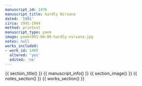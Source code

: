 ```yaml
---
manuscript_id: 1476
manuscript_title: hardly Nirvana
dated: '1991'
circa: 1991-1994
method: printout
manuscript_type: poem
image: poem1991-00-00-hardly-nirvana.jpg
notes: null
works_included:
- work_id: 1405
  altered: 'yes'
  edited: 'no'
---
```


{{ section_title() }}
{{ manuscript_info() }}
{{ section_image() }}
{{ notes_section() }}
{{ works_section() }}

